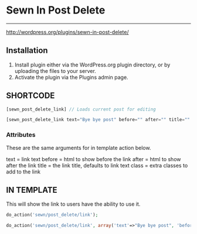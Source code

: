 # Sewn In Post Delete

* * *

http://wordpress.org/plugins/sewn-in-post-delete/

## Installation

1. Install plugin either via the WordPress.org plugin directory, or by uploading the files to your server.
2. Activate the plugin via the Plugins admin page.

## SHORTCODE

```php
[sewn_post_delete_link] // Loads current post for editing
```

```php
[sewn_post_delete_link text="Bye bye post" before="" after="" title="" class=""] // Will change the link text to "Bye bye post"
```

### Attributes

These are the same arguments for in template action below.

text = link text
before = html to show before the link
after = html to show after the link
title = the link title, defaults to link text
class = extra classes to add to the link

## IN TEMPLATE

This will show the link to users have the ability to use it.

```php
do_action('sewn/post_delete/link');
```

```php
do_action('sewn/post_delete/link', array('text'=>"Bye bye post", 'before'=>'', 'after'=>'', title=>'', 'class'=>''));
```